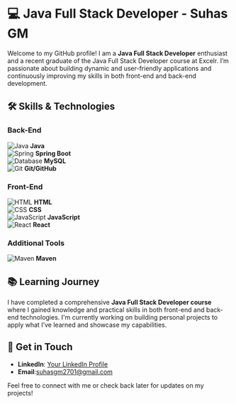 # 💻 Java Full Stack Developer - Suhas GM

Welcome to my GitHub profile! I am a **Java Full Stack Developer** enthusiast and a recent graduate of the Java Full Stack Developer course at Excelr. I’m passionate about building dynamic and user-friendly applications and continuously improving my skills in both front-end and back-end development.

## 🛠️ Skills & Technologies

### Back-End
![Java](https://img.icons8.com/color/48/000000/java-coffee-cup-logo.png) **Java**  
![Spring](https://img.icons8.com/color/48/000000/spring-logo.png) **Spring Boot**  
![Database](https://img.icons8.com/color/48/000000/mysql-logo.png) **MySQL**  
![Git](https://img.icons8.com/color/48/000000/git.png) **Git/GitHub**  

### Front-End
![HTML](https://img.icons8.com/color/48/000000/html-5.png) **HTML**  
![CSS](https://img.icons8.com/color/48/000000/css3.png) **CSS**  
![JavaScript](https://img.icons8.com/color/48/000000/javascript.png) **JavaScript**  
![React](https://img.icons8.com/color/48/000000/react-native.png) **React**  

### Additional Tools
![Maven](https://img.icons8.com/color/48/000000/maven.png) **Maven**  


## 📚 Learning Journey

I have completed a comprehensive **Java Full Stack Developer course** where I gained knowledge and practical skills in both front-end and back-end technologies. I'm currently working on building personal projects to apply what I’ve learned and showcase my capabilities.


## 💬 Get in Touch

- **LinkedIn**: [Your LinkedIn Profile](https://www.linkedin.com/in/suhas-gm-425958219/)
- **Email**:suhasgm2701@gmail.com

Feel free to connect with me or check back later for updates on my projects!
